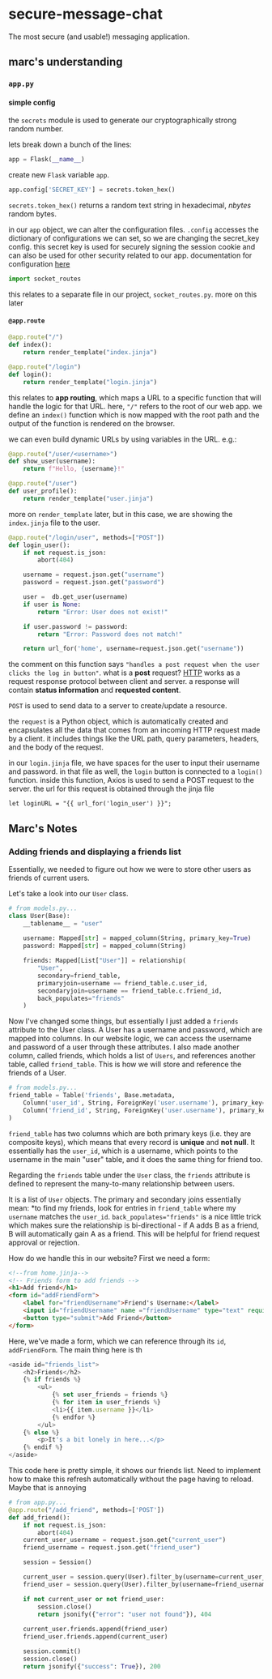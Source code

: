 # secure-message-chat
The most secure (and usable!) messaging application.

## marc's understanding

### ```app.py```

#### simple config

the ```secrets``` module is used to generate our cryptographically strong random number. 

lets break down a bunch of the lines:

```python
app = Flask(__name__)
```
create new ```Flask``` variable ```app```.

```python
app.config['SECRET_KEY'] = secrets.token_hex()
```
```secrets.token_hex()``` returns a random text string in hexadecimal, *nbytes* random bytes. 

in our ```app``` object, we can alter the configuration files. ```.config``` accesses the dictionary of configurations we can set, so we are changing the secret_key config. this secret key is used for securely signing the session cookie and can also be used for other security related to our app. documentation for configuration [here](https://flask.palletsprojects.com/en/2.3.x/config/)

```python
import socket_routes
```

this relates to a separate file in our project, ```socket_routes.py```. more on this later

#### ```@app.route```

```python
@app.route("/")
def index():
    return render_template("index.jinja")
```

```python
@app.route("/login")
def login():    
    return render_template("login.jinja")
```

this relates to **app routing**, which maps a URL to a specific function that will handle the logic for that URL. here, ```"/"``` refers to the root of our web app. we define an ```index()``` function which is now mapped with the root path and the output of the function is rendered on the browser.

we can even build dynamic URLs by using variables in the URL. e.g.:

```python
@app.route("/user/<username>")
def show_user(username):
    return f"Hello, {username}!"
```

```python
@app.route("/user")
def user_profile():
    return render_template("user.jinja")
```

more on ```render_template``` later, but in this case, we are showing the ```index.jinja``` file to the user.

```python
@app.route("/login/user", methods=["POST"])
def login_user():
    if not request.is_json:
        abort(404)

    username = request.json.get("username")
    password = request.json.get("password")

    user =  db.get_user(username)
    if user is None:
        return "Error: User does not exist!"

    if user.password != password:
        return "Error: Password does not match!"

    return url_for('home', username=request.json.get("username"))
```

the comment on this function says ```"handles a post request when the user clicks the log in button"```. what is a **post** request? [HTTP](https://www.w3schools.com/tags/ref_httpmethods.asp) works as a request response protocol between client and server. a response will contain **status information** and **requested content**.

```POST``` is used to send data to a server to create/update a resource.

the ```request``` is a Python object, which is automatically created and encapsulates all the data that comes from an incoming HTTP request made by a client. it includes things like the URL path, query parameters, headers, and the body of the request.

in our ```login.jinja``` file, we have spaces for the user to input their username and password. in that file as well, the ```login``` button is connected to a ```login()``` function. inside this function, Axios is used to send a POST request to the server. the url for this request is obtained through the jinja file

```jinja
let loginURL = "{{ url_for('login_user') }}";
```

## Marc's Notes

### Adding friends and displaying a friends list

Essentially, we needed to figure out how we were to store other users as friends of current users. 

Let's take a look into our ```User``` class.

```python
# from models.py...
class User(Base):
    __tablename__ = "user"
 
    username: Mapped[str] = mapped_column(String, primary_key=True)
    password: Mapped[str] = mapped_column(String)

    friends: Mapped[List["User"]] = relationship(
        "User",
        secondary=friend_table,
        primaryjoin=username == friend_table.c.user_id,
        secondaryjoin=username == friend_table.c.friend_id,
        back_populates="friends"
    )
```

Now I've changed some things, but essentially I just added a ```friends``` attribute to the User class. A User has a username and password, which are mapped into columns. In our website logic, we can access the username and password of a user through these attributes. I also made another column, called friends, which holds a list of ```Users```, and references another table, called ```friend_table```. This is how we will store and reference the friends of a User.

```python
# from models.py...
friend_table = Table('friends', Base.metadata, 
    Column('user_id', String, ForeignKey('user.username'), primary_key=True),
    Column('friend_id', String, ForeignKey('user.username'), primary_key=True)
)
```

```friend_table``` has two columns which are both primary keys (i.e. they are composite keys), which means that every record is **unique** and **not null**. It essentially has the ```user_id```, which is a username, which points to the username in the main "user" table, and it does the same thing for friend too. 

Regarding the ```friends``` table under the ```User``` class, the ```friends``` attribute is defined to represent the many-to-many relationship between users.

It is a list of ```User``` objects. The primary and secondary joins essentially mean: *to find my friends, look for entries in ```friend_table``` where my ```username``` matches the ```user_id```. ```back_populates="friends"``` is a nice little trick which makes sure the relationship is bi-directional - if A adds B as a friend, B will automatically gain A as a friend. This will be helpful for friend request approval or rejection.

How do we handle this in our website? First we need a form:

```html
<!--from home.jinja-->
<!-- Friends form to add friends -->
<h1>Add friend</h1>
<form id="addFriendForm">
    <label for="friendUsername">Friend's Username:</label>
    <input id="friendUsername" name ="friendUsername" type="text" required />
    <button type="submit">Add Friend</button>
</form>
```
Here, we've made a form, which we can reference through its ```id```, ```addFriendForm```. The main thing here is th


```javascript
<aside id="friends_list">
    <h2>Friends</h2> 
    {% if friends %}
        <ul>
            {% set user_friends = friends %}
            {% for item in user_friends %}
            <li>{{ item.username }}</li>
            {% endfor %}
        </ul>
    {% else %}
        <p>It's a bit lonely in here...</p>
    {% endif %}
</aside>
```

This code here is pretty simple, it shows our friends list. Need to implement how to make this refresh automatically without the page having to reload. Maybe that is annoying

```python
# from app.py...
@app.route("/add_friend", methods=['POST'])
def add_friend():
    if not request.is_json:
        abort(404)    
    current_user_username = request.json.get("current_user")
    friend_username = request.json.get("friend_user")

    session = Session()

    current_user = session.query(User).filter_by(username=current_user_username).first()
    friend_user = session.query(User).filter_by(username=friend_username).first()

    if not current_user or not friend_user:
        session.close()
        return jsonify({"error": "user not found"}), 404
    
    current_user.friends.append(friend_user)
    friend_user.friends.append(current_user)

    session.commit()
    session.close()
    return jsonify({"success": True}), 200
```

